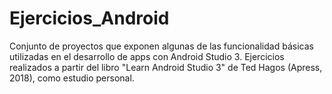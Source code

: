 # Ejercicios_Android
Conjunto de proyectos que exponen algunas de las funcionalidad básicas utilizadas en el desarrollo de apps con Android Studio 3. Ejercicios realizados a partir del libro "Learn Android Studio 3" de Ted Hagos (Apress, 2018), como estudio personal.

